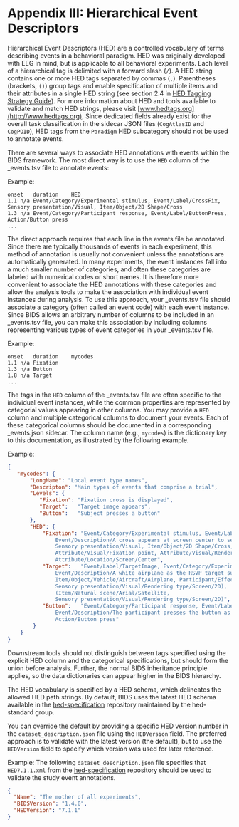 # Appendix III: Hierarchical Event Descriptors

Hierarchical Event Descriptors (HED) are a controlled vocabulary of terms describing events in a behavioral
paradigm. HED was originally developed with EEG in mind, but is applicable to
all behavioral experiments. Each level of a hierarchical tag is delimited with
a forward slash (`/`). A HED string contains one or more HED tags separated by
commas (`,`). Parentheses (brackets, `()`) group tags and enable specification
of multiple items and their attributes in a single HED string (see section 2.4
in [HED Tagging Strategy Guide](http://www.hedtags.org/downloads/HED%20Tagging%20Strategy%20Guide.pdf)).
For more information about HED and tools available to validate and match HED
strings, please visit [www.hedtags.org](http://www.hedtags.org). Since
dedicated fields already exist for the overall task classification in the
sidecar JSON files (`CogAtlasID` and `CogPOID`), HED tags from the `Paradigm`
HED subcategory should not be used to annotate events.

There are several ways to associate HED annotations with events within the BIDS
framework. The most direct way is to use the `HED` column of the \_events.tsv
file to annotate events:  

Example:

```Text
onset	duration	HED
1.1	n/a	Event/Category/Experimental stimulus, Event/Label/CrossFix,  Sensory presentation/Visual, Item/Object/2D Shape/Cross
1.3	n/a	Event/Category/Participant response, Event/Label/ButtonPress, Action/Button press
...
```

The direct approach requires that each line in the events file be
annotated. Since there are typically thousands of events in each experiment,
this method of annotation is usually not convenient unless the annotations are
automatically generated. In many experiments, the event instances fall into a
much smaller number of categories, and often these categories are labeled with
numerical codes or short names. It is therefore more convenient to associate
the HED annotations with these categories and allow the analysis tools to make
the association with individual event instances during analysis. To use this
approach, your \_events.tsv file should associate a category (often called an
event code) with each event instance. Since BIDS allows an arbitrary number of
columns to be included in an \_events.tsv file, you can make this association
by including columns representing various types of event categories in your
\_events.tsv file.

Example:

```Text
onset	duration	mycodes
1.1	n/a	Fixation  
1.3	n/a	Button  
1.8	n/a	Target  
...

```
 
The tags in the `HED` column of the \_events.tsv file are often specific to the individual event instances,
while the common properties are represented by categorial values appearing in other columns. 
You may provide a `HED` column and multiple categorical columns to document your events.
Each of these categorical columns should be documented in a corresponding \_events.json sidecar. 
The column name (e.g., `mycodes`) is the dictionary key to this documentation, as illustrated by the following example.  


Example:

```JSON
{
   "mycodes": {
       "LongName": "Local event type names",
       "Descripton": "Main types of events that comprise a trial",
       "Levels": {
          "Fixation": "Fixation cross is displayed",
          "Target":   "Target image appears",
          "Button":   "Subject presses a button"
       },		  
       "HED": {
           "Fixation": "Event/Category/Experimental stimulus, Event/Label/CrossFix, 
		       Event/Description/A cross appears at screen center to serve as a fixation point, 
		       Sensory presentation/Visual, Item/Object/2D Shape/Cross, 
		       Attribute/Visual/Fixation point, Attribute/Visual/Rendering type/Screen, 
		       Attribute/Location/Screen/Center",  
           "Target":   "Event/Label/TargetImage, Event/Category/Experimental stimulus, 
		       Event/Description/A white airplane as the RSVP target superimposed on a satellite image is displayed.,  
		       Item/Object/Vehicle/Aircraft/Airplane, Participant/Effect/Cognitive/Target, 
		       Sensory presentation/Visual/Rendering type/Screen/2D), 
		       (Item/Natural scene/Arial/Satellite, 
		       Sensory presentation/Visual/Rendering type/Screen/2D)",  
           "Button":   "Event/Category/Participant response, Event/Label/PressButton, 
		       Event/Description/The participant presses the button as soon as the target is visible,  
		       Action/Button press"
        }
    }
}
```
Downstream tools should not distinguish between tags specified using the explicit HED column and 
the categorical specifications, but should form the union before analysis. Further,
the normal BIDS inheritance principle applies, so the data dictionaries can
appear higher in the BIDS hierarchy.  

The HED vocabulary is specified by a HED schema, which delineates the allowed 
HED path strings. By default, BIDS uses the latest HED schema available in the
[hed-specification](https://github.com/hed-standard/hed-specification/tree/master/hedxml) repository
maintained by the hed-standard group. 

You can override the default by providing a specific HED version number in the 
`dataset_description.json` file using the `HEDVersion` field. 
The preferred approach is to validate with the latest version (the default), 
but to use the `HEDVersion` field to specify which version was used for later reference.  

Example: The following `dataset_description.json` file specifies that 
`HED7.1.1.xml` from the [hed-specification](https://github.com/hed-standard/hed-specification/tree/master/hedxml) repository
should be used to validate the study event annotations.

```JSON
{
  "Name": "The mother of all experiments",
  "BIDSVersion": "1.4.0",
  "HEDVersion": "7.1.1"
}
```

